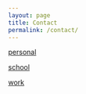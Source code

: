 ```yaml
---
layout: page
title: Contact
permalink: /contact/
---
```


[personal](mailto:steven.albanese91@gmail.com)

[school](mailto:albaness@sloankettering.edu)

[work](steven.albanese@choderalab.org)


